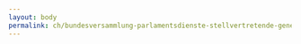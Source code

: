 ```yaml
---
layout: body
permalink: ch/bundesversammlung-parlamentsdienste-stellvertretende-generalsekretaerin-wissenschaftliche-dienste-kommissionendienst-kommissionen-fuer-rechtsfragen-rk/
---
```


